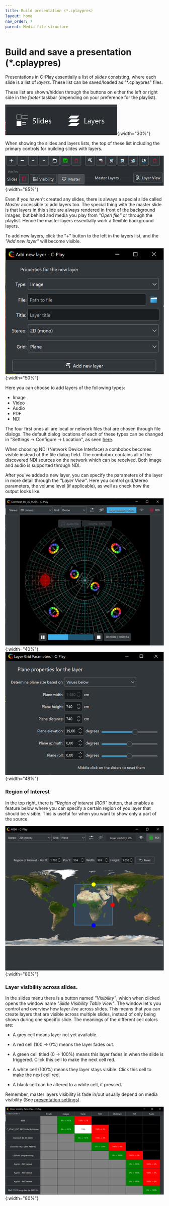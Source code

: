 ```yaml
---
title: Build presentation (*.cplaypres)
layout: home
nav_order: 7
parent: Media file structure
---
```


# Build and save a presentation (*.cplaypres)

Presentations in C-Play essentially a list of *slides* consisting, where each slide is a list of *layers*. These list can be saved/loaded as "*.cplaypres" files.

These list are shown/hidden through the buttons on either the left or right side in the *footer* taskbar (depending on your preference for the playlist).

![Slide and Layers show and hide](../../assets/ui/slides_layers_show_hide.png){:width="30%"}

When showing the slides and layers lists, the top of these list including the primary controls for building slides with layers.

![Slide and Layers building](../../assets/ui/slides_layers_top.png){:width="85%"}

Even if you haven't created any slides, there is always a special slide called *Master* accessible to add layers too. The special thing with the master slide is that layers in this slide are always rendered in front of the background images, but behind and media you play from *"Open file"* or through the playlist. Hence the master layers essentially work a flexible background layers.

To add new layers, click the "+" button to the left in the layers list, and the *"Add new layer"* will become visible. 

![Layer Add New](../../assets/ui/layer_add_new.png){:width="50%"}

Here you can choose to add layers of the following types:

* Image
* Video
* Audio
* PDF
* NDI

The four first ones all are local or network files that are chosen through file dialogs. The default dialog locations of each of these types can be changed in "Settings -> Configure -> Location", as seen [here](../settings/location).

When choosing NDI (Network Device Interface) a combobox becomes visible instead of the file dialog field. The combobox contains all of the discovered NDI sources on the network which can be received. Both image and audio is supported through NDI.

After you've added a new layer, you can specify the parameters of the layer in more detail through the *"Layer View*". Here you control grid/stereo parameters, the volume level (if applicable), as well as check how the output looks like.

![Layer View Video](../../assets/ui/layers_view_video.png){:width="40%"} &nbsp;&nbsp;&nbsp; ![Layer View Grid Parameters](../../assets/ui/layer_view_grid_parameters.png){:width="48%"}

### Region of Interest

In the top right, there is *"Region of interest (ROI)"* button, that enables a feature below where you can specify a certain region of you layer that should be visible. This is useful for when you want to show only a part of the source.

![Layer Region of Interest](../../assets/ui/layers_view_roi.png){:width="80%"}

### Layer visibility across slides.

In the slides menu there is a button named *"Visibility"*, which when clicked opens the window name *"Slide Visibility Table View"*. The window let's you control and overview how layer *live* across slides. This means that you can create layers that are visible across multiple slides, instead of only being shown during one specific slide. The meanings of the different cell colors are:

* A grey cell means layer not yet available.

* A red cell (100 -> 0%) means the layer fades out.

* A green cell titled (0 -> 100%) means this layer fades in when the slide is triggered. Click this cell to make the next cell red.

* A white cell (100%) means they layer stays visible. Click this cell to make the next cell red.

* A black cell can be altered to a white cell, if pressed.

Remember, master layers visibility is fade in/out usually depend on media visibility (See [presentation settings](../settings/presentation)).

![Slide Visibility Matrix](../../assets/ui/slide_visibility_matrix.png){:width="80%"}

